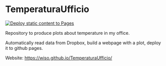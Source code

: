 # TemperaturaUfficio

[![Deploy static content to Pages](https://github.com/wiso/TemperaturaUfficio/actions/workflows/static.yml/badge.svg)](https://github.com/wiso/TemperaturaUfficio/actions/workflows/static.yml)

Repository to produce plots about temperature in my office.

Automatically read data from Dropbox, build a webpage with a plot, deploy it to github pages.

Website: https://wiso.github.io/TemperaturaUfficio/
